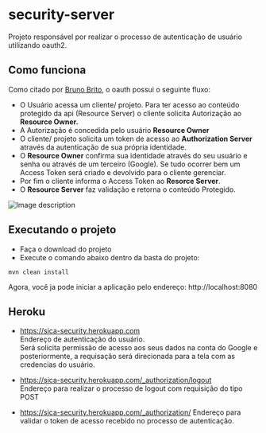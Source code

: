 # security-server

Projeto responsável por realizar o processo de autenticação de usuário utilizando oauth2.

## Como funciona
Como citado por <a href="https://www.brunobrito.net.br/oauth2/">Bruno Brito</a>, o oauth possui o seguinte fluxo:
- O Usuário acessa um cliente/ projeto. Para ter acesso ao conteúdo protegido da api (Resource Server) o cliente solicita Autorização ao <b>Resource Owner.</b>
- A Autorização é concedida pelo usuário <b>Resource Owner</b>
- O cliente/ projeto solicita um token de acesso ao <b>Authorization Server</b> através da autenticação de sua própria identidade.
- O <b>Resource Owner</b> confirma sua identidade através do seu usuário e senha ou através de um terceiro (Google). Se tudo ocorrer bem um Access Token será criado e devolvido para o cliente gerenciar.
- Por fim o cliente informa o Access Token ao <b>Resorce Server</b>.
- O <b>Resource Server</b> faz validação e retorna o conteúdo Protegido.

![Image description](https://www.brunobrito.net.br/content/images/2018/08/roles-2.png)

## Executando o projeto
- Faça o download do projeto
- Execute o comando abaixo dentro da basta do projeto:

```
mvn clean install
```

Agora, você ja pode iniciar a aplicação pelo endereço: http://localhost:8080

## Heroku
- https://sica-security.herokuapp.com <br />
Endereço de autenticação do usuário.  
Será solicita permissão de acesso aos seus dados na conta do Google e posteriormente, a requisação será direcionada para a tela com as credencias do usuário.


- https://sica-security.herokuapp.com/_authorization/logout <br />
Endereço para realizar o processo de logout com requisição do tipo POST


- https://sica-security.herokuapp.com/_authorization/
Endereço para validar o token de acesso recebido no processo de autenticação.



